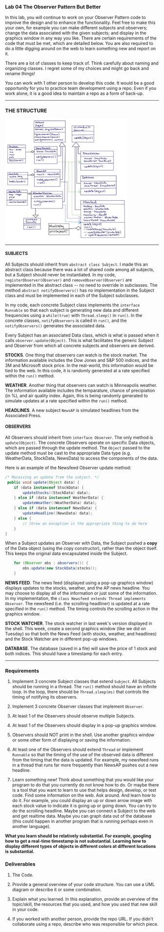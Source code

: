 ### Lab 04 The Observer Pattern But Better

In this lab, you will continue to work on your Observer Pattern code to improve the design and to enhance the functionality. Feel free to make this your own, for example you can make different subjects and observers; change the data associated with the given subjects; and display in the graphics window in any way you like. There are certain requirements of the code that must be met, which are detailed below. You are also required to do a little digging around on the web to learn something new and report on it.

There are a lot of classes to keep track of. Think carefully about naming and organizing classes. I regret some of my choices and might go back and rename things!

You can work with 1 other person to develop this code. It would be a good opportunity for you to practice team development using a repo. Even if you work alone, it is a good idea to maintain a repo as a form of back-up. 

<hr>

### THE STRUCTURE

<img src="UML.jpg" alt="Observer UML" style="width:400px">

<hr>

#### SUBJECTS

All Subjects should inherit from `abstract class Subject`. I made this an abstract class because there was a lot of shared code among all subjects, but a Subject should never be instantiated. In my code, `registerObserver(Observer)` and `removeObserver(Observer)` are implemented in the abstract class -- no need to override in subclasses. The method `abstract notifyObservers()` has no implementation in the Subject class and must be implemented in each of the Subject subclasses. 

In my code, each concrete Subject class implements the `interface Runnable` so that each subject is generating new data and different frequencies using a `while(true)` with `Thread.sleep()` in `run()`. In the concrete classes, `notifyObservers` is called in `run()`, and the `notifyObservers()` generates the associated data.

Every Subject has an associated Data class, which is what is passed when it calls `observer.update(Object)`. This is what facilitates the generic Subject and Observer from which all concrete subjects and observers are derived.

**STOCKS**. One thing that observers can watch is the stock market. The information available includes the Dow Jones and S&P 500 indices, and the 3M and Microsoft stock price. In the real-world, this information would be tied to the web. In this code, it is randomly generated at a rate specified within the `run()` method.

**WEATHER**. Another thing that observers can watch is Minneapolis weather. The information available includes the temparature, chance of precipiation (in %), and air quality index. Again, this is being randomly generated to simulate updates at a rate specified within the `run()` method.

**HEADLINES**. A new subject `NewsAP` is simulated headlines from the Associated Press.

#### OBSERVERS

All Observers should inherit from `interface Observer`. The only method is `update(Object)`. The concrete Observers operate on specific Data objects, which are passed through the update method. The `Object` passed to the update method must be cast to the appropriate Data type (e.g. WeatherData, StockData, NewsData) to access the components of the data.

Here is an example of the Newsfeed Observer update method:

```Java
/* Receiving an update from the subject. */
 public void update(Object data) {
    if (data instanceof StockData) {
        updateStocks((StockData) data);
    } else if (data instanceof WeatherData) {
        updateWeather((WeatherData) data);
    } else if (data instanceof NewsData) {
        updateHeadline((NewsData) data);
    } else {
        // throw an exception is the appropriate thing to do here
    }
}
```

When a Subject updates an Observer with Data, the Subject pushed a **copy** of the Data object (using the copy constructor), rather than the object itself. This keeps the original data encapsulated inside the Subject.

```Java
    for (Observer obs : observers()) {
        obs.update(new StockData(stocks));
    }
```

**NEWS FEED**. The news feed (displayed using a pop-up graphics window) displays updates to the stocks, weather, and the AP news headline. You may choose to display all of the information or just some of the information. In my implementation, the `class Newsfeed extends Thread implements Observer`. The newsfeed (i.e. the scrolling headliner) is updated at a rate specified in the `run()` method. The timing controls the scrolling action in the graphics window.

**STOCK WATCHER**. The stock watcher in last week's version displayed in the shell. This week, create a second graphics window (like we did on Tuesday) so that both the News Feed (with stocks, weather, and headlines) and the Stock Watcher are in different pop-up windows.

**DATABASE**. The database (saved in a file) will save the price of 1 stock and both indices. This should have a timestamp for each entry.

<hr>

### Requirements

1. Implement 3 concrete Subject classes that extend `Subject`. All Subjects should be running in a thread. The `run()` method should have an infinite loop. In the loop, there should be `Thread.sleep(ms)` that controls the timing of notifying its observers.

1. Implement 3 concrete Observer classes that implement `Observer`.

1. At least 1 of the Observers should observe multiple Subjects.

1. At least 1 of the Observers should display in a pop-up graphics window.

1. Observers should NOT print in the shell. Use another graphics window or some other form of displaying or saving the information.

1. At least one of the Observers should extend `Thread` or implement `Runnable` so that the timing of the use of the observed data is different from the timing that the data is updated. For example, my newsfeed runs in a thread that runs far more frequently than NewsAP pushes out a new headline.

1. Learn something new! Think about something that you would like your program to do that you currently do not know how to do. Or maybe there is a tool that you want to learn to use that helps design, develop, or test code. Find some information on the web. Ask around. And learn how to do it. For example, you could display an up or down arrow image with each stock value to indicate it is going up or going down. You can try to do the scrolling headline. Maybe you can connect a Subject to the web and get realtime data. Maybe you can graph data out of the database (this could happen in another program that is running perhaps even in another language). 

__What you learn should be relatively substantial. For example, googling how to get a real-time timestamp is not substantial. Learning how to display different types of objects in different colors at different locations is substantial.__

### Deliverables

1. The Code.

1. Provide a general overview of your code structure. You can use a UML diagram or describe it or some combination.

1. Explain what you learned. In this explanation, provide an overview of the topic/skill, the resources that you used, and how you used that new skill in your code.

1. If you worked with another person, provide the repo URL. If you didn't collaborate using a repo, describe who was responsible for which piece.

 





